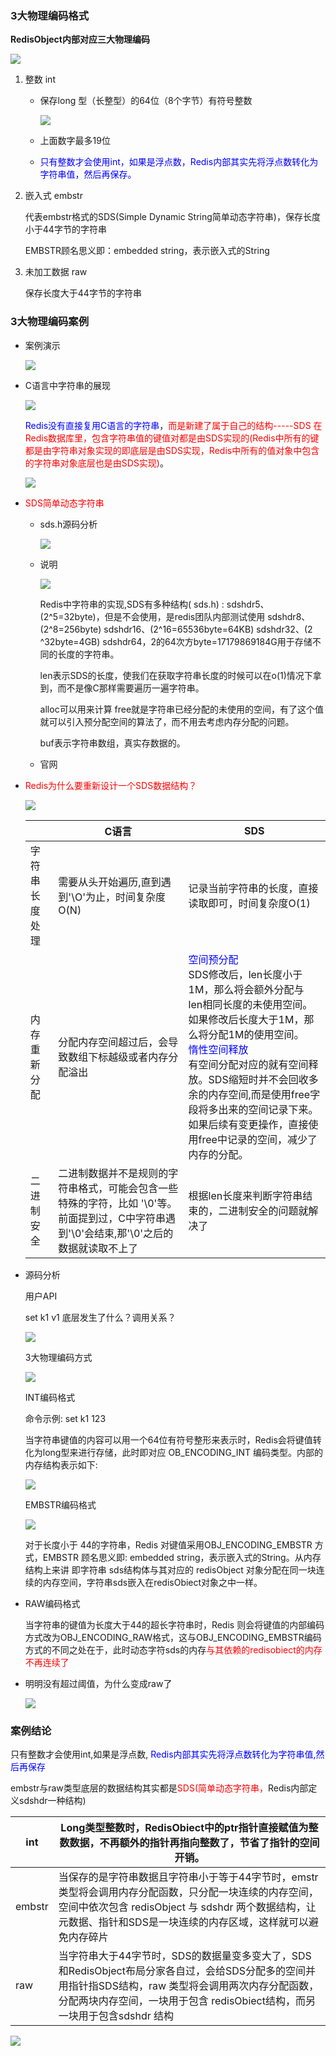 ### 3大物理编码格式

**RedisObject内部对应三大物理编码**

![](images/26.redisObject.jpg)

1. 整数 int

   - 保存long 型（长整型）的64位（8个字节）有符号整数

     ![](images/27.long型.jpg)

   - 上面数字最多19位

   - <font color = 'blue'>只有整数才会使用int，如果是浮点数，Redis内部其实先将浮点数转化为字符串值，然后再保存。</font>

2. 嵌入式 embstr

   代表embstr格式的SDS(Simple Dynamic String简单动态字符串)，保存长度小于44字节的字符串

   EMBSTR顾名思义即：embedded string，表示嵌入式的String

3. 未加工数据 raw

   保存长度大于44字节的字符串

### 3大物理编码案例

- 案例演示

  ![](images/28.string三大物理编码演示.jpg)

- C语言中字符串的展现

  ![](images/29.C语言中字符串的展现.jpg)

  <font color = 'blue'>Redis没有直接复用C语言的字符串</font>，<font color = 'red'>而是新建了属于自己的结构-----SDS</font>
  <font color = 'red'>在Redis数据库里，包含字符串值的键值对都是由SDS实现的(Redis中所有的键都是由字符串对象实现的即底层是由SDS实现，Redis中所有的值对象中包含的字符串对象底层也是由SDS实现)</font>。

  ![](images/30.jpg)

- <font color = 'red'>SDS简单动态字符串</font>

  - sds.h源码分析

    ![](images/31.sds.h.jpg)

  - 说明

    ![](images/32说明.jpg)

    Redis中字符串的实现,SDS有多种结构( sds.h) :
    sdshdr5、(2^5=32byte)，但是不会使用，是redis团队内部测试使用
    sdshdr8、(2^8=256byte)
    sdshdr16、(2^16=65536byte=64KB)
    sdshdr32、(2 ^32byte=4GB)
    sdshdr64，2的64次方byte=17179869184G用于存储不同的长度的字符串。

    len表示SDS的长度，使我们在获取字符串长度的时候可以在o(1)情况下拿到，而不是像C那样需要遍历一遍字符串。

    alloc可以用来计算 free就是字符串已经分配的未使用的空间，有了这个值就可以引入预分配空间的算法了，而不用去考虑内存分配的问题。

    buf表示字符串数组，真实存数据的。

  - 官网

- <font color = 'red'>Redis为什么要重新设计一个SDS数据结构？</font>

  ![](images/33.redis字符串展示.jpg)

  |                | C语言                                                        | SDS                                                          |
  | -------------- | ------------------------------------------------------------ | ------------------------------------------------------------ |
  | 字符串长度处理 | 需要从头开始遍历,直到遇到'\O'为止，时间复杂度O(N)            | 记录当前字符串的长度，直接读取即可，时间复杂度O(1)           |
  | 内存重新分配   | 分配内存空间超过后，会导致数组下标越级或者内存分配溢出       | <font color = 'blue'>空间预分配</font><br/>SDS修改后，len长度小于1M，那么将会额外分配与 len相同长度的未使用空间。如果修改后长度大于1M，那么将分配1M的使用空间。<br/><font color = 'blue'>惰性空间释放</font><br/>有空间分配对应的就有空间释放。SDS缩短时并不会回收多余的内存空间,而是使用free字段将多出来的空间记录下来。如果后续有变更操作，直接使用free中记录的空间，减少了内存的分配。 |
  | 二进制安全     | 二进制数据并不是规则的字符串格式，可能会包含一些特殊的字符，比如 '\0'等。前面提到过，C中字符串遇到'\0'会结束,那'\0'之后的数据就读取不上了 | 根据len长度来判断字符串结束的，二进制安全的问题就解决了      |

- 源码分析

  用户API

  set k1 v1 底层发生了什么？调用关系？

  ![](images/34.底层调用关系.png)

  3大物理编码方式

  ![](images/35.3大物理编码方式.png)

  INT编码格式

  命令示例: set k1 123

  当字符串键值的内容可以用一个64位有符号整形来表示时，Redis会将键值转化为long型来进行存储，此时即对应 OB_ENCODING_INT 编码类型。内部的内存结构表示如下:

  ![](images/36.INT类型.png)

  EMBSTR编码格式

  ![](images/37.EMBSTR编码格式.png)

  对于长度小于 44的字符串，Redis 对键值采用OBJ_ENCODING_EMBSTR 方式，EMBSTR 顾名思义即: embedded string，表示嵌入式的String。从内存结构上来讲 即字符串 sds结构体与其对应的 redisObject 对象分配在同一块连续的内存空间，字符串sds嵌入在redisObiect对象之中一样。

- RAW编码格式

  当字符串的键值为长度大于44的超长字符串时，Redis 则会将键值的内部编码方式改为OBJ_ENCODING_RAW格式，这与OBJ_ENCODING_EMBSTR编码方式的不同之处在于，此时动态字符sds的内存<font color = 'red'>与其依赖的redisobiect的内存不再连续了</font>

- 明明没有超过阈值，为什么变成raw了

  ![](images/38.raw.png)

### 案例结论

只有整数才会使用int,如果是浮点数,<font color = 'blue'> Redis内部其实先将浮点数转化为字符串值,然后再保存</font>

embstr与raw类型底层的数据结构其实都是<font color = 'red'>SDS(简单动态字符串，</font>Redis内部定义sdshdr一种结构)

| int    | Long类型整数时，RedisObiect中的ptr指针直接赋值为整数数据，不再额外的指针再指向整数了，节省了指针的空间开销。 |
| ------ | ------------------------------------------------------------ |
| embstr | 当保存的是字符串数据且字符串小于等于44字节时，emstr类型将会调用内存分配函数，只分配一块连续的内存空间，空间中依次包含 redisObject 与 sdshdr 两个数据结构，让元数据、指针和SDS是一块连续的内存区域，这样就可以避免内存碎片 |
| raw    | 当字符串大于44字节时，SDS的数据量变多变大了，SDS和RedisObject布局分家各自过，会给SDS分配多的空间并用指针指SDS结构，raw 类型将会调用两次内存分配函数，分配两块内存空间，一块用于包含 redisObiect结构，而另一块用于包含sdshdr 结构 |

![](images/39.string总结.png)



